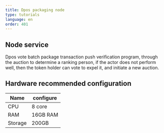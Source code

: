 ```yaml
---
title: Dpos packaging node
type: tutorials
language: en
order: 401
---
```


## Node service

Dpos vote batch package transaction push verification program, through the auction to determine a ranking person, if the actor does not perform well, then the token holder can vote to expel it, and initiate a new auction.

## Hardware recommended configuration

| Name     | configure       |
| -------- | -------- |
| CPU      | 8 core     |
| RAM     | 16GB RAM   |
| Storage | 200GB |

